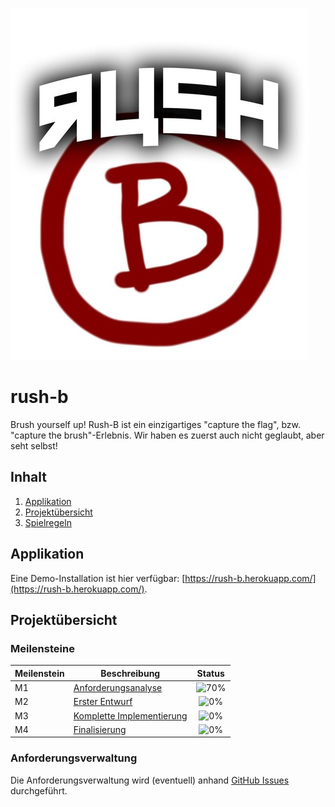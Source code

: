 ![titelbild](doc/img/img.png)

# rush-b
Brush yourself up! Rush-B ist ein einzigartiges "capture the flag", bzw. "capture the brush"-Erlebnis. Wir haben es zuerst auch nicht geglaubt, aber seht selbst!


## Inhalt
1. [Applikation](#applikation)
2. [Projektübersicht](#projektübersicht)
3. [Spielregeln](#spielregeln)

## Applikation
Eine Demo-Installation ist hier verfügbar: [https://rush-b.herokuapp.com/](https://rush-b.herokuapp.com/).

## Projektübersicht
### Meilensteine
| Meilenstein | Beschreibung                                                           | Status |
|----|------------------------------------------------------------------------|:-------------:|
| M1  | [Anforderungsanalyse](doc/M1.md)                | ![70%](https://progress-bar.dev/70)           |
| M2  | [Erster Entwurf](doc/M2.md)                                    |  ![0%](https://progress-bar.dev/0)           |
| M3  | [Komplette Implementierung](doc/M3.md)                |  ![0%](https://progress-bar.dev/0)           |
| M4  | [Finalisierung](doc/M4.md)                              | ![0%](https://progress-bar.dev/0)           |

### Anforderungsverwaltung
Die Anforderungsverwaltung wird (eventuell) anhand [GitHub Issues](https://github.com/Level8Broccoli/rush-b/issues) durchgeführt.

